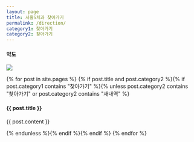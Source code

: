 ```yaml
---
layout: page
title: 서울S치과 찾아가기
permalink: /direction/
category1: 찾아가기
category2: 찾아가기
---
```


<div class="row d-flex justify-content-center" id="info">

  <div class="col-12">
  <h4>약도</h4>
    <img src="{{site.url}}/img/direction.jpg">
    <p></p>
  </div>

{% for post in site.pages %}
{% if post.title and post.category2 %}{% if post.category1 contains "찾아가기" %}{% unless post.category2 contains "찾아가기" or post.category2 contains "새내역" %}
<div class="col-12">
<h4>{{ post.title }}</h4>
{{ post.content }}
<p></p>
</div>
{% endunless %}{% endif %}{% endif %}
{% endfor %}

</div>
